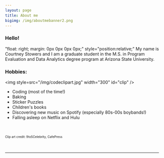 ```yaml
---
layout: page
title: About me
bigimg: /img/aboutmebanner2.png
---
```

 
### Hello!
"float: right; margin: 0px 0px 0px 0px;"
style="position:relative;"
My name is Courtney Stowers and I am a graduate student in the M.S. in Program Evaluation and Data Analytics degree program at Arizona State University.

### Hobbies:

<img style=src="/img/codeclipart.jpg" width="300" id="clip" />

<ul>
<li> Coding (most of the time!) </li>
<li> Baking </li>
<li> Sticker Puzzles </li>
<li> Children's books </li>
<li> Discovering new music on Spotify (especially 80s-00s boybands!) </li>
<li> Falling asleep on Netflix and Hulu </li>
</ul>



<br>

<font size="1"> Clip art credit: 9to5Celebrity, CafePress </font>

<br>


---

<style>

.formatting h3{
color: #331132;
}

.link { color: #ff5e6c; 
}

.clip{
float: right;    
margin: 0 0 0 15px;
}

</style>
